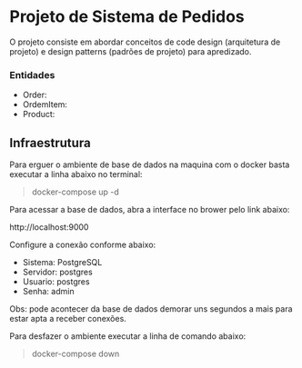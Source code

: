 # Projeto de Sistema de Pedidos

O projeto consiste em abordar conceitos de code design (arquitetura de projeto) e design patterns (padrões de projeto) para apredizado.

### Entidades

- Order:
- OrdemItem:
- Product:

## Infraestrutura

Para erguer o ambiente de base de dados na maquina com o docker basta executar a linha abaixo no terminal:

> docker-compose up -d

Para acessar a base de dados, abra a interface no brower pelo link abaixo:

http://localhost:9000

Configure a conexão conforme abaixo:

- Sistema: PostgreSQL
- Servidor: postgres
- Usuario: postgres
- Senha: admin

Obs: pode acontecer da base de dados demorar uns segundos a mais para estar apta a receber conexões.

Para desfazer o ambiente executar a linha de comando abaixo:

> docker-compose down
